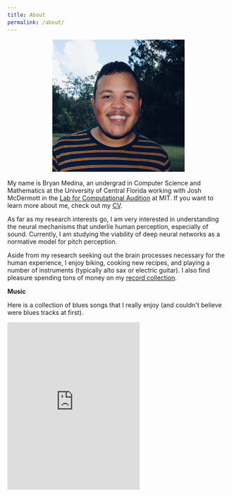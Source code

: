 ```yaml
---
title: About
permalink: /about/
---
```



<figure><center>
  <img width="300" src="/images/medina.png" data-action="zoom"/>
</center></figure>


My name is Bryan Medina, an undergrad in Computer Science and Mathematics at the University of Central Florida working with Josh McDermott in the [Lab for Computational Audition](http://mcdermottlab.mit.edu/) at MIT.
If you want to learn more about me, check out my [CV](http://bjmedina.github.io/images/pdf/bjm_cv.pdf).


As far as my research interests go, I am very interested in understanding the neural mechanisms that underlie human perception, especially of sound. Currently, I am studying the viability of deep neural networks as a normative model for pitch perception.

Aside from my research seeking out the brain processes necessary for the human experience, I enjoy biking, cooking new recipes, and playing a number of instruments (typically alto sax or electric guitar). I also find pleasure spending tons of money on my [record collection](https://www.discogs.com/user/bj_medina/collection).

**Music**

Here is a collection of blues songs that I really enjoy (and couldn't believe were blues tracks at first).

<iframe src="https://open.spotify.com/embed/playlist/3CritZTZGaPIYAUaswTGFs" width="300" height="380" frameborder="0" allowtransparency="true" allow="encrypted-media"></iframe>

